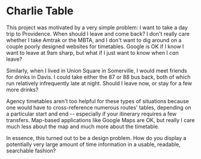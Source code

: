 # Charlie Table

This project was motivated by a very simple problem: I want to take a day trip to Providence. When should I leave and come back? I don't really care whether I take Amtrak or the MBTA, and I don't want to dig around on a couple poorly designed websites for timetables. Google is OK if I know I want to leave at 9am sharp, but what if I just want to know when I *can* leave?

Similarly, when I lived in Union Square in Somerville, I would meet friends for drinks in Davis. I could take either the 87 or 88 bus back, both of which run relatively infrequently late at night. Should I leave now, or stay for a few more drinks?

Agency timetables aren't too helpful for these types of situations because one would have to cross-reference numerous routes' tables, depending on a particular start and end -- especially if your itinerary requires a few transfers. Map-based applications like Google Maps are OK, but really I care much less about the map and much more about the timetable.

In essence, this turned out to be a design problem. How do you display a potentially very large amount of time information in a usable, readable, searchable fashion?
